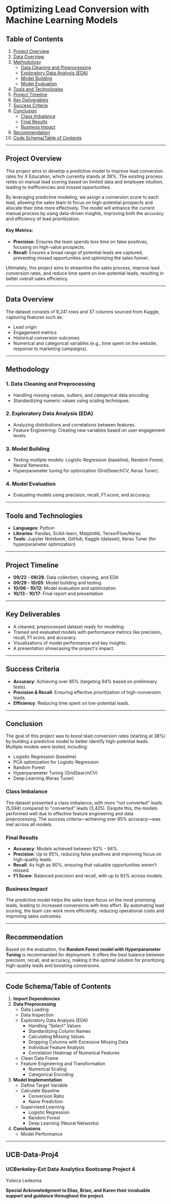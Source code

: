 # Optimizing Lead Conversion with Machine Learning Models

## Table of Contents
1. [Project Overview](#project-overview)
2. [Data Overview](#data-overview)
3. [Methodology](#methodology)
   - [Data Cleaning and Preprocessing](#1-data-cleaning-and-preprocessing)
   - [Exploratory Data Analysis (EDA)](#2-exploratory-data-analysis-eda)
   - [Model Building](#3-model-building)
   - [Model Evaluation](#4-model-evaluation)
4. [Tools and Technologies](#tools-and-technologies)
5. [Project Timeline](#project-timeline)
6. [Key Deliverables](#key-deliverables)
7. [Success Criteria](#success-criteria)
8. [Conclusion](#conclusion)
   - [Class Imbalance](#class-imbalance)
   - [Final Results](#final-results)
   - [Business Impact](#business-impact)
9. [Recommendation](#recommendation)
10. [Code Schema/Table of Contents](#code-schematable-of-contents)

---

## Project Overview

This project aims to develop a predictive model to improve lead conversion rates for X Education, which currently stands at 38%. The existing process relies on manual lead scoring based on limited data and employee intuition, leading to inefficiencies and missed opportunities.

By leveraging predictive modeling, we assign a conversion score to each lead, allowing the sales team to focus on high-potential prospects and allocate their time more effectively. The model will enhance the current manual process by using data-driven insights, improving both the accuracy and efficiency of lead prioritization.

#### Key Metrics:
- **Precision**: Ensures the team spends less time on false positives, focusing on high-value prospects.
- **Recall**: Ensures a broad range of potential leads are captured, preventing missed opportunities and optimizing the sales funnel.

Ultimately, this project aims to streamline the sales process, improve lead conversion rates, and reduce time spent on low-potential leads, resulting in better overall sales efficiency.

---

## Data Overview

The dataset consists of 9,241 rows and 37 columns sourced from Kaggle, capturing features such as:
- Lead origin
- Engagement metrics
- Historical conversion outcomes
- Numerical and categorical variables (e.g., time spent on the website, response to marketing campaigns).

---

## Methodology

### 1. **Data Cleaning and Preprocessing**
   - Handling missing values, outliers, and categorical data encoding.
   - Standardizing numeric values using scaling techniques.

### 2. **Exploratory Data Analysis (EDA)**
   - Analyzing distributions and correlations between features.
   - Feature Engineering: Creating new variables based on user engagement levels.

### 3. **Model Building**
   - Testing multiple models: Logistic Regression (baseline), Random Forest, Neural Networks.
   - Hyperparameter tuning for optimization (GridSearchCV, Keras Tuner).

### 4. **Model Evaluation**
   - Evaluating models using precision, recall, F1 score, and accuracy.

---

## Tools and Technologies

- **Languages**: Python
- **Libraries**: Pandas, Scikit-learn, Matplotlib, TensorFlow/Keras
- **Tools**: Jupyter Notebook, GitHub, Kaggle (dataset), Keras Tuner (for hyperparameter optimization)

---

## Project Timeline

- **09/22 - 09/28**: Data collection, cleaning, and EDA
- **09/29 - 10/05**: Model building and testing
- **10/06 - 10/12**: Model evaluation and optimization
- **10/13 - 10/17**: Final report and presentation

---

## Key Deliverables

- A cleaned, preprocessed dataset ready for modeling.
- Trained and evaluated models with performance metrics like precision, recall, F1 score, and accuracy.
- Visualizations of model performance and key insights.
- A presentation showcasing the project's impact.

---

## Success Criteria

- **Accuracy**: Achieving over 85% (targeting 94% based on preliminary tests).
- **Precision & Recall**: Ensuring effective prioritization of high-conversion leads.
- **Efficiency**: Reducing time spent on low-potential leads.

---

## Conclusion

The goal of this project was to boost lead conversion rates (starting at 38%) by building a predictive model to better identify high-potential leads. Multiple models were tested, including:
- Logistic Regression (baseline)
- PCA optimization for Logistic Regression
- Random Forest
- Hyperparameter Tuning (GridSearchCV)
- Deep Learning (Keras Tuner)

### Class Imbalance
The dataset presented a class imbalance, with more "not converted" leads (5,594) compared to "converted" leads (3,425). Despite this, the models performed well due to effective feature engineering and data preprocessing. The success criteria—achieving over 85% accuracy—was met across all models.

### Final Results
- **Accuracy**: Models achieved between 92% - 94%.
- **Precision**: Up to 95%, reducing false positives and improving focus on high-quality leads.
- **Recall**: As high as 90%, ensuring that valuable opportunities weren’t missed.
- **F1 Score**: Balanced precision and recall, with up to 92% across models.

### Business Impact
The predictive model helps the sales team focus on the most promising leads, leading to increased conversions with less effort. By automating lead scoring, the team can work more efficiently, reducing operational costs and improving sales outcomes.

---

## Recommendation

Based on the evaluation, the **Random Forest model with Hyperparameter Tuning** is recommended for deployment. It offers the best balance between precision, recall, and accuracy, making it the optimal solution for prioritizing high-quality leads and boosting conversions.

---

## Code Schema/Table of Contents

1. **Import Dependencies**
2. **Data Preprocessing**
   - Data Loading
   - Data Inspection
   - Exploratory Data Analysis (EDA)
     - Handling "Select" Values
     - Standardizing Column Names
     - Calculating Missing Values
     - Dropping Columns with Excessive Missing Data
     - Individual Feature Analysis
     - Correlation Heatmap of Numerical Features
   - Clean Data Frame
   - Feature Engineering and Transformation
     - Numerical Scaling
     - Categorical Encoding
3. **Model Implementation**
   - Define Target Variable
   - Calculate Baseline
     - Conversion Ratio
     - Naive Prediction
   - Supervised Learning
     - Logistic Regression
     - Random Forest
     - Deep Learning (Neural Networks)
4. **Conclusions**
   - Model Performance

---

## UCB-Data-Proj4 
### UCBerkeley-Ext Data Analytics Bootcamp Project 4 

Yuleica Ledezma

**Special Acknowledgment to Elias, Brian, and Karen  their invaluable support and guidance throughout the project.**


